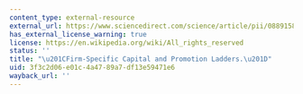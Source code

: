 ```yaml
---
content_type: external-resource
external_url: https://www.sciencedirect.com/science/article/pii/088915839290021U
has_external_license_warning: true
license: https://en.wikipedia.org/wiki/All_rights_reserved
status: ''
title: "\u201CFirm-Specific Capital and Promotion Ladders.\u201D"
uid: 3f3c2d06-e01c-4a47-89a7-df13e59471e6
wayback_url: ''
---
```

